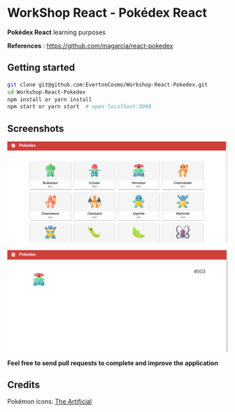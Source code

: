 # WorkShop React - Pokédex React 
**Pokédex React**  learning purposes 

**References** : https://github.com/magarcia/react-pokedex 



## Getting started 

```sh
git clone git@github.com:EvertonCosmo/Workshop-React-Pokedex.git
cd Workshop-React-Pokedex
npm install or yarn install 
npm start or yarn start  # open localhost:3000
```

## Screenshots 
![List](screenshots/pokemon-list.png)

![Details](screenshots/pokemon-details.png)

**Feel free to send pull requests to complete and improve the application**


## Credits

Pokémon icons: [The Artificial](https://theartificial.com/pokemonicons/)

